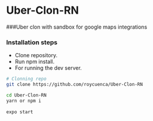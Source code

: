 # Uber-Clon-RN

###Uber clon with sandbox for google maps integrations


### Installation steps
- Clone repository.
- Run npm install.
- For running the dev server.

```bash
# Clonning repo
git clone https://github.com/roycuenca/Uber-Clon-RN

cd Uber-Clon-RN
yarn or npm i
 
expo start

```
